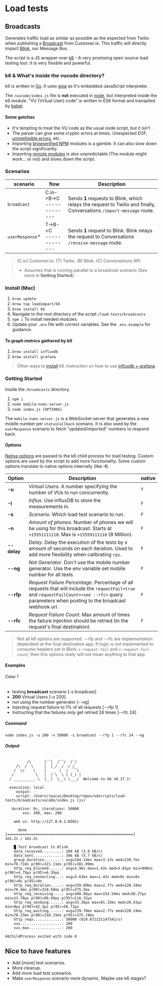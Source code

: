 # Load tests

## Broadcasts

Generates traffic load as similar as possible as the expected from Twilio when publishing a [Broadcast](https://github.com/DoSomething/gambit-conversations/wiki/Broadcasts) from Customer.io. This traffic will directly impact [Blink](https://github.com/DoSomething/blink), our Message Bus.

The script is a JS wrapper over [k6](https://k6.io/) - A very promising open source load testing tool. It is very flexible and powerful.

### k6 & What's inside the vucode directory?

k6 is written in [Go](https://golang.org/). It uses [goja](https://github.com/dop251/goja) as it's embedded JavaScript interpreter.

The `/vucode/index.js` file is **not** executed in [node](https://nodejs.org/en/), but interpreted inside the k6 module. "VU (Virtual User) code" is written in ES6 format and transpiled by [babel](https://babeljs.io/).

#### Some gotchas

- It's tempting to treat the VU code as the usual node script, but it isn't .
- The parser can give some cryptic errors at times. Unexpected EOF, [unintelligible errors](https://github.com/loadimpact/k6/issues/284), etc.
- Importing [browserified NPM](https://k6.readme.io/docs/modules#section-npm-modules) modules is a gamble. It can also slow down the script significantly.
- Importing [remote modules](https://docs.k6.io/v1.0/docs/modules#section-remote-modules) is also unpredictable (The module might work... or not) and slows down the script.

### Scenarios

scenario | flow | Description
--- | --- | ---
`broadcast` | C.io->B->C<br>------------- | Sends **1** requests to Blink, which relays the request to Twilio and finally, Conversations `/import-message` route.
`userResponse`* | T->B->C<br>------------- | Sends **1** request to Blink. Blink relays the request to Conversations `/receive-message` route.

>  (C.io) Customer.io. (T) Twilio. (B) Blink. (C) Conversations API.
>  * Assumes that is running parallel to a broadcast scenario (See more in **Getting Started**).


### Install (Mac)

1. `brew update`
2. `brew tap loadimpact/k6`
3. `brew install k6`
4. Navigate to the root directory of the script `/load-tests/broadcasts`.
5. `npm i` To install needed modules.
6. Update your `.env` file with correct variables. See the `.env.example` for guidance.

#### To graph metrics gathered by k6

1. `brew install influxdb`
2. `brew install grafana`

> Other ways to [install](https://docs.k6.io/docs/installation) k6.
> Instruction on how to use [influxdb + grafana](https://k6.readme.io/docs/influxdb-grafana).

### Getting Started
Inside the  `/broadcasts` directory.

1. `npm i`
2. `node mobile-nums-server.js`
3. `node index.js [OPTIONS]`

The `mobile-nums-server.js` is a WebSocket server that generates a new mobile number per `statusCallback` scenario. It is also used by the `userResponse` scenario to fetch "updated/imported" numbers to respond back.

#### Options

[Native options](https://k6.readme.io/docs/options) are passed to the k6 child process for load testing. Custom options are used by the script to add more functionality. Some custom options translate to native options internally (like **-I**).

Option | Description | native
--- | --- | --
**-u** | *Virtual Users*. A number specifying the number of VUs to run concurrently. | `T`
**-I** | *Influx*. Use influxDB to store the measurements in. | `F`
**-s** | *Scenario*. Which load test scenario to run. | `F`
**-n** | *Amount of phones*. Number of phones we will be using for this broadcast. Starts at `+15551111110`. Max is `+15559111110` (8 Million). | `F`
**--delay** | *Delay*. Delay the execution of the tests by x amount of seconds on each iteration. Used to add more flexibility when calibrating `rps`. | `F`
**--ng** | *Not Generator*. Don't use the mobile number generator. Use the env variable set mobile number for all tests | `F`
**--rfp** | *Request Failure Percentage*. Percentage of all requests that will include the `requestFail=true` and `requestFailCount=<see --rfc>` query parameters when posting to the broadcast webhook url. | `F`
**--rfc** | *Request Failure Count*. Max amount of times the failure injection should be retried (in the request's final destination) | `F`

> Not all k6 options are supported.
> --rfp and --rfc are implementation dependent at the final destination app. If logic is not implemented to consume headers set in Blink: `x-request-fail` and `x-request-fail-count`, then this options really will not mean anything to that app.

#### Examples

###### Case 1
- testing **broadcast** scenario [-s broadcast]
- **200** Virtual Users [-u 200]
- not using the number generator [--ng]
- Injecting request failure to 1% of all requests [--rfp 1]
- Instructing that the failures only get retried 24 times [--rfc 24]

##### Command
`node index.js -u 200 -n 50000 -s broadcast --rfp 1 --rfc 24 --ng`

##### Output
```

          /\      |‾‾|  /‾‾/  /‾/   
     /\  /  \     |  |_/  /  / /   
    /  \/    \    |      |  /  ‾‾\  
   /          \   |  |‾\  \ | (_) |
  / __________ \  |__|  \__\ \___/  Welcome to k6 v0.17.1!

  execution: local
     output: -
     script: /Users/rpacas/Desktop/repos/odscripts/load-tests/broadcasts/vucode/index.js (js)

   duration: 0s, iterations: 50000
        vus: 200, max: 200

    web ui: http://127.0.0.1:6565/

      done [==========================================================]     1m1.2s / 1m1.2s

    █ Test broadcast to Blink
    data_received.........: 184 kB (3.0 kB/s)
    data_sent.............: 346 kB (5.7 kB/s)
    group_duration........: avg=244.14ms max=3.13s med=220.7ms min=78.71ms p(90)=321.11ms p(95)=381.09ms
    http_req_blocked......: avg=3.9ms max=1.43s med=3.01µs min=940ns p(90)=4.79µs p(95)=6.39µs
    http_req_connecting...: avg=3.63ms max=1.43s med=0s min=0s p(90)=0s p(95)=0s
    http_req_duration.....: avg=239.89ms max=2.77s med=220.34ms min=78.4ms p(90)=318.58ms p(95)=375.5ms
    http_req_receiving....: avg=100.86µs max=154.54ms med=58.27µs min=13.78µs p(90)=98.49µs p(95)=116.32µs
    http_req_sending......: avg=33.38µs max=81.15ms med=26.43µs min=9µs p(90)=42.3µs p(95)=58.71µs
    http_req_waiting......: avg=239.76ms max=2.77s med=220.24ms min=78.23ms p(90)=318.15ms p(95)=375.19ms
    http_reqs.............: 50000 (819.672131147541/s)
    vus...................: 200
    vus_max...............: 200

k6ChildProcess exited with code 0
```

## Nice to have features

- Add [more] test scenarios.
- More cleanup.
- Add more load test scenarios.
- Make `userResponse` scenario more dynamic. Maybe use k6 stages?
